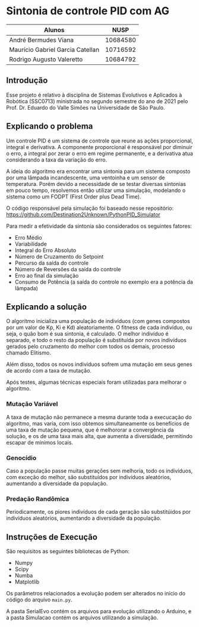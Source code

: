 # Sintonia de controle PID com AG

Alunos | NUSP
-------|------
André Bermudes Viana | 10684580
Maurício Gabriel Garcia Catellan | 10716592
Rodrigo Augusto Valeretto | 10684792

## Introdução
Esse projeto é relativo à disciplina de Sistemas Evolutivos e Aplicados à Robótica (SSC0713) ministrada no segundo semestre do ano de 2021 pelo Prof. Dr. Eduardo do Valle Simões na Universidade de São Paulo.

## Explicando o problema
Um controle PID é um sistema de controle que reune as ações proporcional, integral e derivativa. A componente proporcional é responsável por diminuir o erro, a integral por zerar o erro em regime permanente, e a derivativa atua considerando a taxa da variação do erro.

A ideia do algoritmo era encontrar uma sintonia para um sistema composto por uma lâmpada incandescente, uma ventoinha e um sensor de temperatura. Porém devido a necessidade de se testar diversas sintonias em pouco tempo, resolvemos então utilizar uma simulação, modelando o sistema como um FODPT (First Order plus Dead Time).

O código responsável pela simulação foi baseado nesse repositório: https://github.com/Destination2Unknown/PythonPID_Simulator

Para medir a efetividade da sintonia são considerados os seguintes fatores:
- Erro Médio 
- Variabilidade
- Integral do Erro Absoluto
- Número de Cruzamento do Setpoint
- Percurso da saída do controle
- Número de Reversões da saída do controle
- Erro ao final da simulação
- Consumo de Potência (a saída do controle no exemplo era a potência da lâmpada)

## Explicando a solução
O algoritmo inicializa uma população de indivíduos (com genes compostos por um valor de Kp, Ki e Kd) aleatoriamente. O fitness de cada indivíduo, ou seja, o quão bom é sua sintonia, é calculado. O melhor indivíduo é separado, e todo o resto da população é substituída por novos indivíduos gerados pelo cruzamento do melhor com todos os demais, processo chamado Elitismo.

Além disso, todos os novos indivíduos sofrem uma mutação em seus genes de acordo com a taxa de mutação.

Após testes, algumas técnicas especiais foram utilizadas para melhorar o algoritmo.

### Mutação Variável
A taxa de mutação não permanece a mesma durante toda a execucação do algoritmo, mas varia, com isso obtemos simultaneamente os benefícios de uma taxa de mutação pequena, que é melhororar a convergência da solução, e os de uma taxa mais alta, que aumenta a diversidade, permitindo escapar de mínimos locais. 

### Genocídio
Caso a população passe muitas gerações sem melhoria, todo os indivíduos, com exceção do melhor, são substituídos por indivíduos aleatórios, aumentando a diversidade da população.

### Predação Randômica
Periodicamente, os piores indivíduos de cada geração são substitúidos por indivíduos aleatórios, aumentando a diversidade da população.

## Instruções de Execução
São requisitos as seguintes bibliotecas de Python:
- Numpy
- Scipy
- Numba
- Matplotlib

Os parâmetros relacionados a evolução podem ser alterados no início do código do arquivo ```main.py```.

A pasta SerialEvo contém os arquivos para evolução utilizando o Arduino, e a pasta Simulacao contém os arquivos utilizando a simulação.
